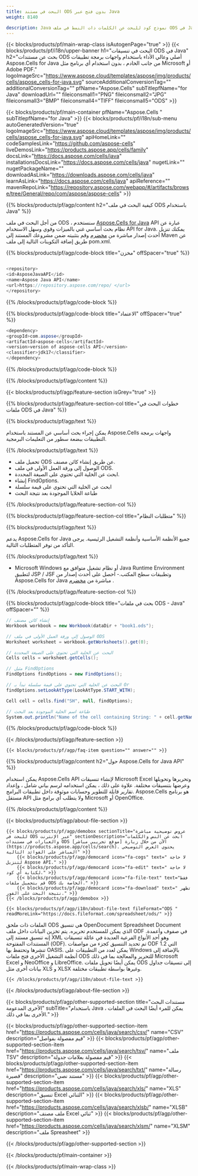 ```yaml
---
title: البحث في مستند ODS بدون فتح عبر Java 
weight: 8140

description: Java نموذج كود للبحث عن الكلمات ذات النمط في ملف ODS في Java Runtime Environment لتطبيق JSP / JSF وتطبيقات سطح المكتب.
---
```

{{< blocks/products/pf/main-wrap-class isAutogenPage="true" >}}
{{< blocks/products/pf/i18n/upper-banner h1="البحث في تنسيقات ODS في Java" h2="بحث عن مستندات ODS أصلي وعالي الأداء باستخدام واجهات برمجة تطبيقات Aspose.Cells for Java من جانب الخادم ، بدون استخدام أي برنامج مثل Microsoft أو Adobe PDF." logoImageSrc="https://www.aspose.cloud/templates/aspose/img/products/cells/aspose_cells-for-java.svg" sourceAdditionalConversionTag="" additionalConversionTag="" pfName="Aspose.Cells" subTitlepfName="for Java" downloadUrl="" fileiconsmall1="PNG" fileiconsmall2="JPG" fileiconsmall3="BMP" fileiconsmall4="TIFF" fileiconsmall5="ODS" >}}

{{< blocks/products/pf/main-container pfName="Aspose.Cells " subTitlepfName="for Java" >}}
{{< blocks/products/pf/i18n/sub-menu autoGeneratedVersion="true" logoImageSrc="https://www.aspose.cloud/templates/aspose/img/products/cells/aspose_cells-for-java.svg" apiHomeLink="" codeSamplesLink="https://github.com/aspose-cells" liveDemosLink="https://products.aspose.app/cells/family" docsLink="https://docs.aspose.com/cells/java" installationsDocsLink="https://docs.aspose.com/cells/java" nugetLink="" nugetPackageName="" downloadAsLink="https://downloads.aspose.com/cells/java" learnAsLink="https://docs.aspose.com/cells/java" apiReference="" mavenRepoLink="https://repository.aspose.com/webapp/#/artifacts/browse/tree/General/repo/com/aspose/aspose-cells" >}}

{{% blocks/products/pf/agp/content h2="كيفية البحث في ملف ODS باستخدام Java" %}}

 من أجل البحث في ملف ODS ، سنستخدم
 [Aspose.Cells for Java](https://products.aspose.com/cells/java) 
 API عبارة عن نظام بحث أساسي غني بالميزات وقوي وسهل الاستخدام API for Java. يمكنك تنزيل أحدث إصدار مباشرة من
 [مخضرم](https://repository.aspose.com/webapp/#/artifacts/browse/tree/General/repo/com/aspose/aspose-cells) 
 وقم بتثبيته ضمن مشروعك المستند إلى Maven عن طريق إضافة التكوينات التالية إلى ملف pom.xml.

{{% blocks/products/pf/agp/code-block title="مخزن" offSpacer="true" %}}

```cs

<repository>
<id>AsposeJavaAPI</id>
<name>Aspose Java API</name>
<url>https://repository.aspose.com/repo/ </url>
</repository>


```

{{% /blocks/products/pf/agp/code-block %}}

{{% blocks/products/pf/agp/code-block title="الاعتماد" offSpacer="true" %}}

```cs
<dependency>
<groupId>com.aspose</groupId>
<artifactId>aspose-cells</artifactId>
<version>version of aspose-cells API</version>
<classifier>jdk17</classifier>
</dependency>


```

{{% /blocks/products/pf/agp/code-block %}}

{{% /blocks/products/pf/agp/content %}}

{{< blocks/products/pf/agp/feature-section isGrey="true" >}}

{{% blocks/products/pf/agp/feature-section-col title="خطوات البحث في ملفات ODS في Java" %}}

{{% blocks/products/pf/agp/text %}}

 يمكن إجراء بحث أساسي عن المستند باستخدام Aspose.Cells واجهات برمجة التطبيقات ببضعة سطور من التعليمات البرمجية.

{{% /blocks/products/pf/agp/text %}}

+ تحميل ملف ODS عن طريق إنشاء كائن مصنف.
+ الوصول إلى ورقة العمل الأولى في ملف ODS.
+ ابحث عن الخلية التي تحتوي على الصيغة المحددة.
+ إنشاء FindOptions.
+ ابحث عن الخلية التي تحتوي على قيمة سلسلة
+ طباعة الخلايا الموجودة بعد نتيجة البحث

{{% /blocks/products/pf/agp/feature-section-col %}}

{{% blocks/products/pf/agp/feature-section-col title="متطلبات النظام" %}}

{{% blocks/products/pf/agp/text %}}

 يدعم Aspose.Cells for Java جميع الأنظمة الأساسية وأنظمة التشغيل الرئيسية. يرجى التأكد من توفر المتطلبات التالية.

{{% /blocks/products/pf/agp/text %}}

- Microsoft Windows أو نظام تشغيل متوافق مع Java Runtime Environment لتطبيق JSP / JSF وتطبيقات سطح المكتب.- احصل على أحدث إصدار من Aspose.Cells for Java مباشرة من [مخضرم](https://repository.aspose.com/webapp/#/artifacts/browse/tree/General/repo/com/aspose/aspose-cells)  .

{{% /blocks/products/pf/agp/feature-section-col %}}

{{% blocks/products/pf/agp/code-block title="بحث في ملفات ODS - Java" offSpacer="" %}}

```cs
// إنشاء كائن مصنف
Workbook workbook = new Workbook(dataDir + "book1.ods");

// الوصول إلى ورقة العمل الأولى في ملف ODS
Worksheet worksheet = workbook.getWorksheets().get(0);

// البحث عن الخلية التي تحتوي على الصيغة المحددة
Cells cells = worksheet.getCells();

// مثيل FindOptions
FindOptions findOptions = new FindOptions();

// البحث عن الخلية التي تحتوي على قيمة سلسلة تبدأ بـ Or
findOptions.setLookAtType(LookAtType.START_WITH);

Cell cell = cells.find("SH", null, findOptions);

// طباعة اسم الخلية الموجودة بعد البحث 
System.out.println("Name of the cell containing String: " + cell.getName());  


```

{{% /blocks/products/pf/agp/code-block %}}

{{< /blocks/products/pf/agp/feature-section >}}

    {{< blocks/products/pf/agp/faq-item question="" answer="" >}}
 

<!-- aboutfile Starts -->

{{% blocks/products/pf/agp/content h2="حول Aspose.Cells for Java API" %}}

 يمكن استخدام Aspose.Cells API لإنشاء تنسيقات Microsoft Excel وتحريرها وتحويلها وعرضها بتنسيقات مختلفة. علاوة على ذلك ، يمكن استخدامه لرسم بياني شامل ، وإعداد تقارير قابلة للتطوير وحسابات موثوقة داخل تطبيقات البرامج. Aspose.Cells هو برنامج مستقل API ولا يتطلب أي برامج مثل Microsoft أو OpenOffice.  



{{% /blocks/products/pf/agp/content %}}

{{< blocks/products/pf/agp/about-file-section >}}

    {{< blocks/products/pf/agp/demobox sectionTitle="عروض توضيحية مباشرة للبحث في ODS عبر الإنترنت" sectionDescription="ابحث عن النص والكلمات والعبارات في مستندات ODS الآن من خلال زيارة [موقع تجريبي مباشر](https://products.aspose.app/cells/search). يحتوي العرض التوضيحي المباشر على الفوائد التالية" >}}
        {{< blocks/products/pf/agp/democard icon="fa-cogs" text=" لا حاجة لتنزيل Aspose API." >}}
        {{< blocks/products/pf/agp/democard icon="fa-edit" text=" لا حاجة لكتابة أي كود." >}}
        {{< blocks/products/pf/agp/democard icon="fa-file-text" text="فقط قم بتحميل ملفات ODS الخاصة بك." >}}
        {{< blocks/products/pf/agp/democard icon="fa-download" text=" تظهر نتيجة البحث على الفور." >}}
    {{< /blocks/products/pf/agp/demobox >}}

    {{< blocks/products/pf/agp/i18n/about-file-text fileFormat="ODS " readMoreLink="https://docs.fileformat.com/spreadsheet/ods/" >}}
الملفات ذات ملحق ODS هي تنسيق OpenDocument Spreadsheet Document الذي يمكن للمستخدم تحريره. يتم تخزين البيانات داخل ملف ODF في صفوف وأعمدة. إنه تنسيق مستند إلى XML وهو أحد الأنواع الفرعية العديدة في عائلة تنسيقات المستندات المفتوحة (ODF). تم تحديد التنسيق كجزء من مواصفات ODF 1.2 التي تنشرها وتحتفظ بها OASIS. يمكن لعدد من التطبيقات على Windows بالإضافة إلى أنظمة التشغيل الأخرى فتح ملفات ODS للتحرير والمعالجة بما في ذلك Microsoft Excel و NeoOffice و LibreOffice. يمكن أيضًا تحويل ملفات ODS إلى تنسيقات جداول بيانات أخرى مثل XLS و XLSX وغيرها بواسطة تطبيقات مختلفة. 

    {{< /blocks/products/pf/agp/i18n/about-file-text >}}

{{< /blocks/products/pf/agp/about-file-section >}}

<!-- aboutfile Ends -->

{{< blocks/products/pf/agp/other-supported-section title="مستندات البحث الأخرى المدعومة" subTitle="باستخدام Java ، يمكن للمرء أيضًا البحث في الملفات الأخرى بما في ذلك." >}}

{{< blocks/products/pf/agp/other-supported-section-item href="https://products.aspose.com/cells/java/search/csv/" name="CSV" description="قيم مفصولة بفواصل" >}}
{{< blocks/products/pf/agp/other-supported-section-item href="https://products.aspose.com/cells/java/search/tsv/" name="ملف TSV" description="قيم مفصولة بعلامات جدولة" >}}
{{< blocks/products/pf/agp/other-supported-section-item href="https://products.aspose.com/cells/java/search/txt/" name="رسالة قصيرة" description="مستند نصي" >}}
{{< blocks/products/pf/agp/other-supported-section-item href="https://products.aspose.com/cells/java/search/xls/" name="XLS" description="تنسيق Excel الثنائي" >}}
{{< blocks/products/pf/agp/other-supported-section-item href="https://products.aspose.com/cells/java/search/xlsb/" name="XLSB" description="ملف مصنف Excel ثنائي" >}}
{{< blocks/products/pf/agp/other-supported-section-item href="https://products.aspose.com/cells/java/search/xlsm/" name="XLSM" description="ملف Spreasheet" >}}

{{< /blocks/products/pf/agp/other-supported-section >}}

{{< /blocks/products/pf/main-container >}}
    
{{< /blocks/products/pf/main-wrap-class >}}
